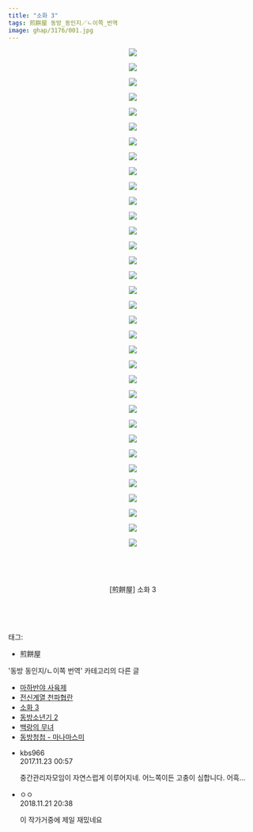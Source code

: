 ```yaml
---
title: "소화 3"
tags: 煎餅屋 동방_동인지／ㄴ이쪽_번역
image: ghap/3176/001.jpg
---
```

<div class="article">
<p style="text-align: center; clear: none; float: none;"><img src="{{ site.nasurl }}/ghap/3176/001.jpg"/></p>
<p style="text-align: center; clear: none; float: none;"><img src="{{ site.nasurl }}/ghap/3176/002.jpg"/></p>
<p style="text-align: center; clear: none; float: none;"><img src="{{ site.nasurl }}/ghap/3176/003.jpg"/></p>
<p style="text-align: center; clear: none; float: none;"><img src="{{ site.nasurl }}/ghap/3176/004.jpg"/></p>
<p style="text-align: center; clear: none; float: none;"><img src="{{ site.nasurl }}/ghap/3176/005.jpg"/></p>
<p style="text-align: center; clear: none; float: none;"><img src="{{ site.nasurl }}/ghap/3176/006.jpg"/></p>
<p style="text-align: center; clear: none; float: none;"><img src="{{ site.nasurl }}/ghap/3176/007.jpg"/></p>
<p style="text-align: center; clear: none; float: none;"><img src="{{ site.nasurl }}/ghap/3176/008.jpg"/></p>
<p style="text-align: center; clear: none; float: none;"><img src="{{ site.nasurl }}/ghap/3176/009.jpg"/></p>
<p style="text-align: center; clear: none; float: none;"><img src="{{ site.nasurl }}/ghap/3176/010.jpg"/></p>
<p style="text-align: center; clear: none; float: none;"><img src="{{ site.nasurl }}/ghap/3176/011.jpg"/></p>
<p style="text-align: center; clear: none; float: none;"><img src="{{ site.nasurl }}/ghap/3176/012.jpg"/></p>
<p style="text-align: center; clear: none; float: none;"><img src="{{ site.nasurl }}/ghap/3176/013.jpg"/></p>
<p style="text-align: center; clear: none; float: none;"><img src="{{ site.nasurl }}/ghap/3176/014.jpg"/></p>
<p style="text-align: center; clear: none; float: none;"><img src="{{ site.nasurl }}/ghap/3176/015.jpg"/></p>
<p style="text-align: center; clear: none; float: none;"><img src="{{ site.nasurl }}/ghap/3176/016.jpg"/></p>
<p style="text-align: center; clear: none; float: none;"><img src="{{ site.nasurl }}/ghap/3176/017.jpg"/></p>
<p style="text-align: center; clear: none; float: none;"><img src="{{ site.nasurl }}/ghap/3176/018.jpg"/></p>
<p style="text-align: center; clear: none; float: none;"><img src="{{ site.nasurl }}/ghap/3176/019.jpg"/></p>
<p style="text-align: center; clear: none; float: none;"><img src="{{ site.nasurl }}/ghap/3176/020.jpg"/></p>
<p style="text-align: center; clear: none; float: none;"><img src="{{ site.nasurl }}/ghap/3176/021.jpg"/></p>
<p style="text-align: center; clear: none; float: none;"><img src="{{ site.nasurl }}/ghap/3176/022.jpg"/></p>
<p style="text-align: center; clear: none; float: none;"><img src="{{ site.nasurl }}/ghap/3176/023.jpg"/></p>
<p style="text-align: center; clear: none; float: none;"><img src="{{ site.nasurl }}/ghap/3176/024.jpg"/></p>
<p style="text-align: center; clear: none; float: none;"><img src="{{ site.nasurl }}/ghap/3176/025.jpg"/></p>
<p style="text-align: center; clear: none; float: none;"><img src="{{ site.nasurl }}/ghap/3176/026.jpg"/></p>
<p style="text-align: center; clear: none; float: none;"><img src="{{ site.nasurl }}/ghap/3176/027.jpg"/></p>
<p style="text-align: center; clear: none; float: none;"><img src="{{ site.nasurl }}/ghap/3176/028.jpg"/></p>
<p style="text-align: center; clear: none; float: none;"><img src="{{ site.nasurl }}/ghap/3176/029.jpg"/></p>
<p style="text-align: center; clear: none; float: none;"><img src="{{ site.nasurl }}/ghap/3176/030.jpg"/></p>
<p style="text-align: center; clear: none; float: none;"><img src="{{ site.nasurl }}/ghap/3176/031.jpg"/></p>
<p style="text-align: center; clear: none; float: none;"><img src="{{ site.nasurl }}/ghap/3176/032.jpg"/></p>
<p style="text-align: center; clear: none; float: none;"><img src="{{ site.nasurl }}/ghap/3176/033.jpg"/></p>
<p style="text-align: center; clear: none; float: none;"><img src="{{ site.nasurl }}/ghap/3176/034.jpg"/></p>
<p style="text-align: center; clear: none; float: none;"><br/></p>
<p style="text-align: center; clear: none; float: none;"><br/></p>
<p style="text-align: center; clear: none; float: none;">[煎餅屋] 소화 3</p>
<p style="text-align: center; clear: none; float: none;"><br/></p>
<p><br/></p>
</div><div class="tagTrail">
<p>태그: </p>
<ul>
<li>煎餅屋</li>
</ul>
</div><div class="another">
<p>'동방 동인지/ㄴ이쪽 번역' 카테고리의 다른 글</p>
<ul>
<li><a href="/2017-04-08-ghap_3179">마하반야 사육제</a></li>
<li><a href="/2017-04-05-ghap_3178">전신계열 천파협란</a></li>
<li><a href="/2017-03-27-ghap_3176">소화 3</a></li>
<li><a href="/2017-03-24-ghap_3175">동방소년기 2</a></li>
<li><a href="/2017-03-22-ghap_3174">백랑의 무녀</a></li>
<li><a href="/2017-03-14-ghap_3170">동방청첩 - 마나마스미</a></li>
</ul>
</div><div class="cb_module cb_fluid">
<div class="cb_wrt cb_profile">
<div class="comment">
<ul>
<li class="cb_thumb_off" id="comment15135627">
<div class="cb_comment_area">
<div class="cb_info_area">
<div class="cb_section">
<span class="cb_nick_name">kbs966</span>
</div>
<div class="cb_section">
<span class="cb_date">2017.11.23 00:57 </span>
</div>
</div>
<div class="cb_dsc_comment">
<p class="cb_dsc">
											중간관리자모임이 자연스럽게 이루어지네. 어느쪽이든 고충이 심합니다. 어흑...
										</p>
</div>
</div></li>
<li class="cb_thumb_off" id="comment15376370">
<div class="cb_comment_area">
<div class="cb_info_area">
<div class="cb_section">
<span class="cb_nick_name">ㅇㅇ</span>
</div>
<div class="cb_section">
<span class="cb_date">2018.11.21 20:38 </span>
</div>
</div>
<div class="cb_dsc_comment">
<p class="cb_dsc">
											이 작가거중에 제일 재밌네요
										</p>
</div>
</div></li>
</ul>
</div>
</div><!-- commentList close -->
</div>